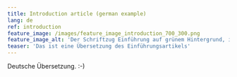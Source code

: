 ```yaml
---
title: Introduction article (german example)
lang: de
ref: introduction
feature_image: /images/feature_image_introduction_700_300.png
feature_image_alt: 'Der Schriftzug Einführung auf grünem Hintergrund, in welchem sich kleine Icons befinden'
teaser: 'Das ist eine Übersetzung des Einführungsartikels'
---
```


Deutsche Übersetzung. :-)
